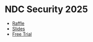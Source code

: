 # NDC Security 2025

- [Raffle](https://www.endorlabs.com/private-event/ndc-security-raffle-2025)
- [Slides](NDC%20Security%202025.pdf)
- [Free Trial](https://www.endorlabs.com/free-trial)

